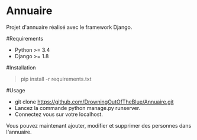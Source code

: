# Annuaire

Projet d'annuaire réalisé avec le framework Django.

#Requirements

 - Python >= 3.4
 - Django >= 1.8

#Installation

> pip install -r requirements.txt

#Usage
 
 * git clone https://github.com/DrowningOutOfTheBlue/Annuaire.git
 * Lancez la commande python manage.py runserver.
 * Connectez vous sur votre localhost.

Vous pouvez maintenant ajouter, modifier et supprimer des personnes dans l'annuaire.
